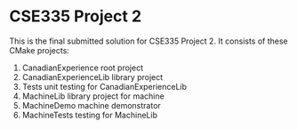 # CSE335 Project 2
This is the final submitted solution for CSE335 Project 2. It consists of these CMake projects:

1. CanadianExperience root project
2. CanadianExperienceLib library project
3. Tests unit testing for CanadianExperienceLib
4. MachineLib library project for machine
5. MachineDemo machine demonstrator
6. MachineTests testing for MachineLib
